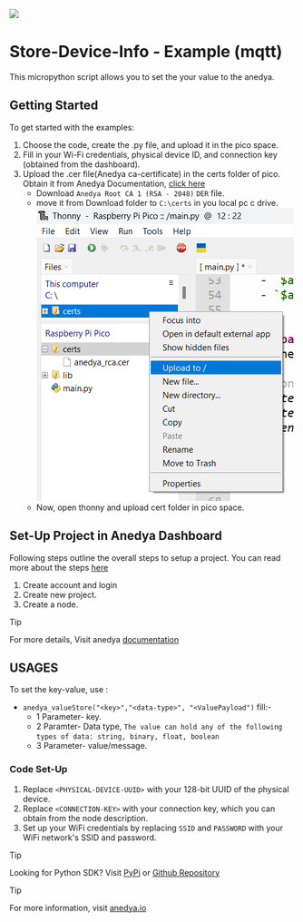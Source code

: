 [<img src="https://img.shields.io/badge/Anedya-Documentation-blue?style=for-the-badge">](https://docs.anedya.io?utm_source=github&utm_medium=link&utm_campaign=github-examples&utm_content=pico)

# Store-Device-Info - Example (mqtt)

This micropython script allows you to set the your value to the anedya.

## Getting Started

To get started with the examples:

1. Choose the code, create the .py file, and upload it in the pico space.
2. Fill in your Wi-Fi credentials, physical device ID, and connection key (obtained from the dashboard).
3. Upload the .cer file(Anedya ca-certificate) in the certs folder of pico. Obtain it from Anedya Documentation, [click here](https://docs.anedya.io/device/mqtt-endpoints/#tls)
   - Download `Anedya Root CA 1 (RSA - 2048)` `DER` file.
   - move it from Download folder to `C:\certs` in you local pc c drive.
   ![upload-doc](/Thonny/valueStore/setValue/store_deviceInfo/mqtt/doc/upload_cert_pico.png)
   - Now, open thonny and upload cert folder in pico space.

## Set-Up Project in Anedya Dashboard

Following steps outline the overall steps to setup a project. You can read more about the steps [here](https://docs.anedya.io/getting-started/quickstart/#create-a-new-project)

1. Create account and login
2. Create new project.
4. Create a node.

 > [!TIP]
 > For more details, Visit anedya [documentation](https://docs.anedya.io?utm_source=github&utm_medium=link&utm_campaign=github-examples&utm_content=pico)

## USAGES
To set the key-value, use : 
- `anedya_valueStore("<key>","<data-type>", "<ValuePayload")`
fill:-
  - 1 Parameter- key.
  - 2 Paramter- Data type,  `The value can hold any of the following types of data: string, binary, float, boolean`
  - 3 Parameter- value/message.

### Code Set-Up
1. Replace `<PHYSICAL-DEVICE-UUID>` with your 128-bit UUID of the physical device.
2. Replace `<CONNECTION-KEY>` with your connection key, which you can obtain from the node description.
3. Set up your WiFi credentials by replacing `SSID` and `PASSWORD` with your WiFi network's SSID and password.


> [!TIP]
> Looking for Python SDK? Visit [PyPi](https://pypi.org/project/anedya-dev-sdk/) or [Github Repository](https://github.com/anedyaio/anedya-dev-sdk-python)

>[!TIP]
> For more information, visit [anedya.io](https://anedya.io/?utm_source=github&utm_medium=link&utm_campaign=github-examples&utm_content=pico)